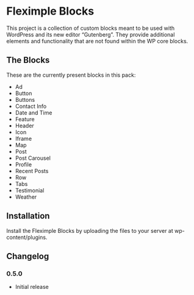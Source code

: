 # Fleximple Blocks
This project is a collection of custom blocks meant to be used with WordPress and its new editor “Gutenberg”. They provide additional elements and functionality that are not found within the WP core blocks.

## The Blocks
These are the currently present blocks in this pack:
- Ad
- Button
- Buttons
- Contact Info
- Date and Time
- Feature
- Header
- Icon
- Iframe
- Map
- Post
- Post Carousel
- Profile
- Recent Posts
- Row
- Tabs
- Testimonial
- Weather

## Installation
Install the Fleximple Blocks by uploading the files to your server at wp-content/plugins.

## Changelog
### 0.5.0
- Initial release